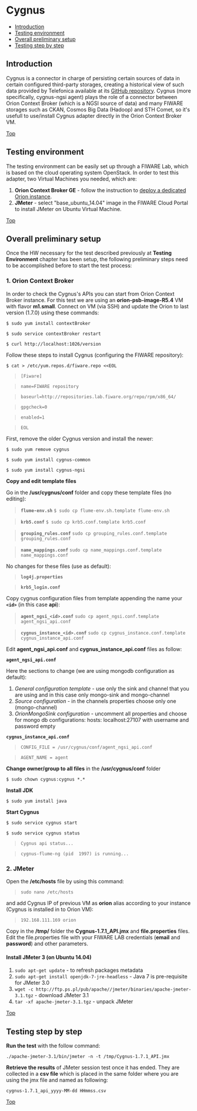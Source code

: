 # Cygnus #

* [Introduction](#introduction)
* [Testing environment](#testing-environment)
* [Overall preliminary setup](#overall-preliminary-setup)
* [Testing step by step](#testing-step-by-step)


## Introduction ##

Cygnus is a connector in charge of persisting certain sources of data in certain configured third-party storages, creating a historical view of such data provided by Telefonica available at its [GitHub repository](https://github.com/telefonicaid/fiware-cygnus). Cygnus (more specifically, cygnus-ngsi agent) plays the role of a connector between Orion Context Broker (which is a NGSI source of data) and many FIWARE storages such as CKAN, Cosmos Big Data (Hadoop) and STH Comet, so it's usefull to use/install Cygnus adapter directly in the Orion Context Broker VM. 

[Top](#cygnus)

## Testing environment ##

The testing environment can be easily set up through a FIWARE Lab, which is based on the cloud operating system OpenStack. 
In order to test this adapter, two Virtual Machines you needed, which are: 

1. **Orion Context Broker GE** - follow the instruction to [deploy a dedicated Orion instance](https://catalogue.fiware.org/enablers/publishsubscribe-context-broker-orion-context-broker/creating-instances). 
2. **JMeter** - select "base_ubuntu_14.04" image in the FIWARE Cloud Portal to install JMeter on Ubuntu Virtual Machine.

[Top](#cygnus)

## Overall preliminary setup ##

Once the HW necessary for the test described previously at **Testing Environment** chapter has been setup, the following preliminary steps need to be accomplished before to start the test process:

### 1. Orion Context Broker ###

In order to check the Cygnus's APIs you can start from Orion Context Broker instance. For this test we are using an **orion-psb-image-R5.4** VM with flavor **m1.small**. Connect on VM (via SSH) and update the Orion to last version (1.7.0) using these commands:

`$ sudo yum install contextBroker`

`$ sudo service contextBroker restart`

`$ curl http://localhost:1026/version`

Follow these steps to install Cygnus (configuring the FIWARE repository):

`$ cat > /etc/yum.repos.d/fiware.repo <<EOL`

>`[Fiware]`

>`name=FIWARE repository`

>`baseurl=http://repositories.lab.fiware.org/repo/rpm/x86_64/`

>`gpgcheck=0`

>`enabled=1`

>`EOL`

First, remove the older Cygnus version and install the newer:

`$ sudo yum remove cygnus`

`$ sudo yum install cygnus-common`

`$ sudo yum install cygnus-ngsi`


**Copy and edit template files**

Go in the **/usr/cygnus/conf** folder and copy these template files (no editing):

>**`flume-env.sh`**	   `$ sudo cp flume-env.sh.template flume-env.sh`

>**`krb5.conf`**    `$ sudo cp krb5.conf.template krb5.conf`

>**`grouping_rules.conf`**  `sudo cp grouping_rules.conf.template grouping_rules.conf`

>**`name_mappings.conf`**  `sudo cp name_mappings.conf.template name_mappings.conf`

No changes for these files (use as default):

>**`log4j.properties`** 	
	
>**`krb5_login.conf`** 

Copy cygnus configuration files from template appending the name your **`<id>`** (in this case **api**):

>**`agent_ngsi_<id>.conf`** 		`sudo cp agent_ngsi.conf.template agent_ngsi_api.conf`

>**`cygnus_instance_<id>.conf`**  	`sudo cp cygnus_instance.conf.template cygnus_instance_api.conf`


Edit **agent_ngsi_api.conf** and **cygnus_instance_api.conf** files as follow:

**`agent_ngsi_api.conf`** 

Here the sections to change (we are using mongodb configuration as default):
1.	*General configuration template* - use only the sink and channel that you are using and in this case only mongo-sink and mongo-channel
2.	*Source configuration* - in the channels properties choose only one (mongo-channel)
3.	*OrionMongoSink configuration* - uncomment all properties and choose for mongo db configurations: hosts: localhost:27107 with username and password empty

**`cygnus_instance_api.conf`**

>`CONFIG_FILE = /usr/cygnus/conf/agent_ngsi_api.conf`

>`AGENT_NAME = agent`


**Change owner/group to all files** in the **/usr/cygnus/conf** folder

`$ sudo chown cygnus:cygnus *.*`


**Install JDK**
 
`$ sudo yum install java`

**Start Cygnus**

`$ sudo service cygnus start` 

`$ sudo service cygnus status`

>`Cygnus api status...`

>`cygnus-flume-ng (pid  1997) is running...`
 

### 2. JMeter ###

Open the **/etc/hosts** file by using this command:

> `sudo nano /etc/hosts` 

and add Cygnus IP of previous VM as **orion** alias according to your instance (Cygnus is installed in to Orion VM): 

> `192.168.111.169 orion`


Copy in the **/tmp/** folder the **Cygnus-1.7.1_API.jmx** and **file.properties** files.
Edit the file.properties file with your FIWARE LAB credentials (**email** and **password**) and other parameters.


#### Install JMeter 3 (on Ubuntu 14.04) ####

1. `sudo apt-get update` - to refresh packages metadata
2. `sudo apt-get install openjdk-7-jre-headless` - Java 7 is pre-requisite for JMeter 3.0
3. `wget -c http://ftp.ps.pl/pub/apache//jmeter/binaries/apache-jmeter-3.1.tgz` - download JMeter 3.1
4. `tar -xf apache-jmeter-3.1.tgz` - unpack JMeter

[Top](#cygnus)

## Testing step by step ##

**Run the test** with the follow command: 

`./apache-jmeter-3.1/bin/jmeter -n -t /tmp/Cygnus-1.7.1_API.jmx`

**Retrieve the results** of JMeter session test once it has ended. They are collected in a **csv file** which is placed in the same folder where you are using the jmx file and named as following: 

`cygnus-1.7.1_api_yyyy-MM-dd HHmmss.csv`

[Top](#cygnus)